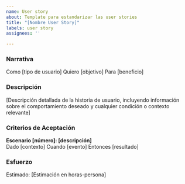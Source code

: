 ```yaml
---
name: User story
about: Template para estandarizar las user stories
title: "[Nombre User Story]"
labels: user story
assignees: ''

---
```


### Narrativa
Como [tipo de usuario]
Quiero [objetivo]
Para [beneficio]

### Descripción
[Descripción detallada de la historia de usuario, incluyendo información sobre el comportamiento deseado y cualquier condición o contexto relevante]

### Criterios de Aceptación

**Escenario [número]: [descripción]**  
Dado [contexto]
Cuando [evento]
Entonces [resultado]

### Esfuerzo
Estimado: [Estimación en horas-persona]
